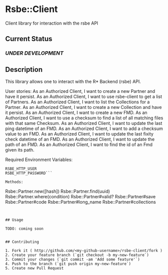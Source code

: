 # Rsbe::Client

Client library for interaction with the rsbe API

## Current Status

### *UNDER DEVELOPMENT*

## Description

This library allows one to interact with the R* Backend (rsbe) API.

User stories:
As an Authorized Client, I want to create a new Partner and have it persist.
As an Authorized Client, I want to use rsbe-client to get a list of Partners.
As an Authorized Client, I want to list the Collections for a Partner.
As an Authorized Client, I want to create a new Collection and have it persist.
As an Authorized Client, I want to create a new FMD.
As an Authorized Client, I want to use a checksum to find a list of all 
                         matching files with that same Checksum.
As an Authorized Client, I want to update the last ping datetime of an FMD.
As an Authorized Client, I want to add a checksum value to an FMD.
As an Authorized Client, I want to update the last fixity check datetime 
                         of an FMD.
As an Authorized Client, I want to update the path of an FMD.
As an Authorized Client, I want to find the id of an Fmd given its path.



Required Environment Variables:
```RSBE_URL
RSBE_HTTP_USER
RSBE_HTTP_PASSWORD```

Methods:
```
Rsbe::Partner.new([hash])
Rsbe::Partner.find(uuid)
Rsbe::Partner.where(condition)
Rsbe::Partner#valid?
Rsbe::Partner#save
Rsbe::Partner#code
Rsbe::Partner#long_name
Rsbe::Partner#collections
```


## Usage

TODO: coming soon


## Contributing

1. Fork it ( http://github.com/<my-github-username>/rsbe-client/fork )
2. Create your feature branch (`git checkout -b my-new-feature`)
3. Commit your changes (`git commit -am 'Add some feature'`)
4. Push to the branch (`git push origin my-new-feature`)
5. Create new Pull Request
